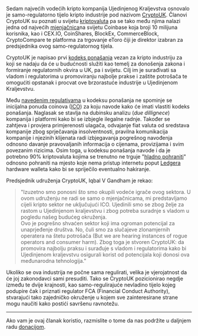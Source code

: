 Sedam najvećih vodećih kripto kompanija Ujedinjenog Kraljevstva osnovalo je samo-regulatorno tijelo kripto industrije pod nazivom [CryptoUK][uk]. Članovi CryptoUK su poznati u svijetu [kriptovaluta][cc] pa se tako među njima nalazi jedna od najvećih [mjenjačnica][exc]na svijetu Coinbase koja broji 10 milijuna korisnika, kao i CEX.IO, CoinShares, BlockEx, CommerceBlock, CryptoCompare te platforma za trgovanje eToro čiji je direktor izabran za predsjednika ovog samo-regulatornog tijela.

CryptoUK je napisao prvi [kodeks ponašanja][coc] vezan za kripto industriju za koji se nadaju da će u budućnosti služiti kao temelj za donošenja zakona i formiranje regulatornih okvira u UK, pa i svijetu. Cilj im je surađivati sa vladom i regulatorima u promoviranju najbolje prakse i zaštite potrošača te omogućiti opstanak i procvat ove brzorastuće industrije u Ujedinjenom Kraljevstvu. 

Među [navedenim regulativama][coc] u kodeksu ponašanja ne spominje se inicijalna ponuda coinova ([ICO][ico]) za koju navode kako će imati vlastiti kodeks ponašanja. Naglasak se stavlja na dubinsku analizu (_due dillignece_) kompanija i platformi kako bi se izbjegle ilegalne radnje. Također se zahtjeva i provjera primjerenosti ulagača, odvajanje fiat valuta od sredstava kompanije zbog sprječavanja insolventnosti, pravilna komunikacija kompanije i njezinih klijenata radi izbjegavanja pogrešnog navođenja odnosno davanje pravovaljanih informacija o cijenama, provizijama i svim povezanim rizicima. Osim toga, u kodeksu ponašanja navode i da je potrebno 90% kriptovaluta kojima se trenutno ne trguje "[hladno pohraniti][cold]" odnosno pohraniti na mjesto koje nema pristup internetu poput [Ledgera][ledger] hardware walleta kako bi se spriječilo eventualno hakiranje.

Predsjednik udruženja CryptoUK, Iqbal V Gandham je rekao:

> "Izuzetno smo ponosni što smo okupili vodeće igrače ovog sektora. U ovom udruženju ne radi se samo o mjenjačnicama, mi predstavljamo cijeli kripto sektor ne uključujući ICO. Ujedinili smo se zbog želje za rastom u Ujedinjenom kraljevstvu i zbog potreba suradnje s vladom u pogledu našeg budućeg okruženja.  
> Ovo je pogrešno shvaćen sektor koji ima ogroman potencijal za unaprjeđenje društva. No, čuli smo za slučajeve zlonamjernih operatera na štetu potrošača (But we are hearing instances of rogue operators and consumer harm). Zbog toga je stvoren CryptoUK: da promovira najbolju praksu i surađuje s vladom i regulatorima kako bi Ujedinjenom kraljevstvu osigurali korist od potencijala koji donosi ova međunarodna tehnologija."

Ukoliko se ova industrija ne počne sama regulirati, velika je vjerojatnost da će joj zakonodavci sami presuditi. Tako se CryptoUK pozicionirao negdje između te dvije krajnosti, kao samo-regulirajuće nevladino tijelo kojeg podupire čak i priznati regulator FCA (Financial Conduct Authority), stvarajući tako zajedničko okruženje u kojem sve zainteresirane strane mogu naučiti kako postići savršenu ravnotežu.

---

Ako vam je ovaj članak koristio, razmislite o tome da nas podržite u daljnjem radu [donacijom][donate].

[donate]: https://bitfalls.com/hr/donate
[cc]: https://bitfalls.com/hr/2017/08/20/cryptocurrency/
[exc]: https://bitfalls.com/hr/glossary/#exchange
[ico]: https://bitfalls.com/hr/glossary/#ico
[ledger]: https://bitfalls.com/hr/2017/09/08/hardware-wallets-like-ledger-nano-s-work/
[cold]: https://bitfalls.com/hr/glossary/#offline-storage
[uk]: https://www.cryptocurrenciesuk.info/
[coc]: https://www.cryptocurrenciesuk.info/code-of-conducts/
